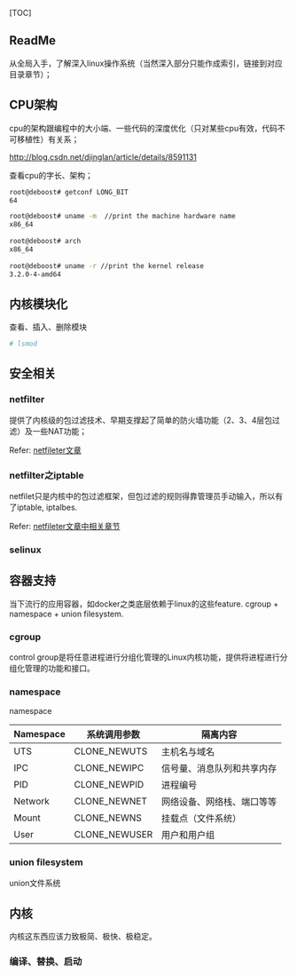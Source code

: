 [TOC]



## ReadMe

从全局入手，了解深入linux操作系统（当然深入部分只能作成索引，链接到对应目录章节）；



## CPU架构

cpu的架构跟编程中的大小端、一些代码的深度优化（只对某些cpu有效，代码不可移植性）有关系；

http://blog.csdn.net/djinglan/article/details/8591131

查看cpu的字长、架构；

```bash
root@deboost# getconf LONG_BIT
64

root@deboost# uname -m  //print the machine hardware name
x86_64
	
root@deboost# arch
x86_64
	
root@deboost# uname -r //print the kernel release
3.2.0-4-amd64
```



## 内核模块化

查看、插入、删除模块

```bash
# lsmod
```



## 安全相关

### netfilter

提供了内核级的包过滤技术、早期支撑起了简单的防火墙功能（2、3、4层包过滤）及一些NAT功能；

Refer: [netfileter文章](netfilter.md)



### netfilter之iptable

netfilet只是内核中的包过滤框架，但包过滤的规则得靠管理员手动输入，所以有了iptable, iptalbes.

Refer: [netfileter文章中相关章节](netfilter.md#iptables)



### selinux





## 容器支持

当下流行的应用容器，如docker之类底层依赖于linux的这些feature.
cgroup + namespace + union filesystem.

### cgroup

control group是将任意进程进行分组化管理的Linux内核功能，提供将进程进行分组化管理的功能和接口。



### namespace

namespace

| Namespace | 系统调用参数  | 隔离内容                   |
| --------- | ------------- | -------------------------- |
| UTS       | CLONE_NEWUTS  | 主机名与域名               |
| IPC       | CLONE_NEWIPC  | 信号量、消息队列和共享内存 |
| PID       | CLONE_NEWPID  | 进程编号                   |
| Network   | CLONE_NEWNET  | 网络设备、网络栈、端口等等 |
| Mount     | CLONE_NEWNS   | 挂载点（文件系统）         |
| User      | CLONE_NEWUSER | 用户和用户组               |



### union filesystem

union文件系统



## 内核

内核这东西应该力致极简、极快、极稳定。

### 编译、替换、启动

